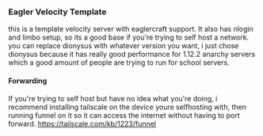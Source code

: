 ### Eagler Velocity Template

this is a template velocity server with eaglercraft support. It also has nlogin and limbo setup, so its a good base if you're trying to self host a network. you can replace dionysus with whatever version you want, i just chose dionysus because it has really good performance for 1.12.2 anarchy servers which a good amount of people are trying to run for school servers. 


#### Forwarding

If you're trying to self host but have no idea what you're doing, i recommend installing tailscale on the device youre selfhosting with, then running funnel on it so it can access the internet without having to port forward. https://tailscale.com/kb/1223/funnel
